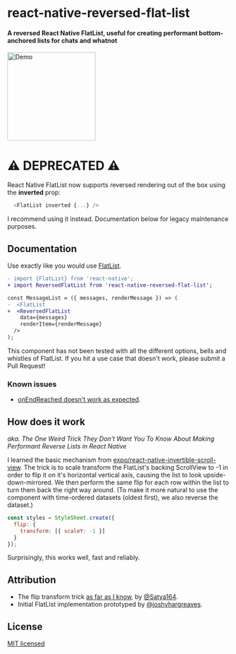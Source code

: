 
<h1>react-native-reversed-flat-list</h1>

<h4>
  A reversed React Native FlatList, useful for creating performant bottom-anchored lists for chats and whatnot
</h4>

<img src="demo.gif" alt="Demo" width="200" />

# :warning: DEPRECATED :warning:

React Native FlatList now supports reversed rendering out of the box using the **inverted** prop:

```js
  <FlatList inverted {...} />
```

I recommend using it instead. Documentation below for legacy maintenance purposes.


## Documentation

Use exactly like you would use [FlatList](https://facebook.github.io/react-native/docs/flatlist.html).

```diff
- import {FlatList} from 'react-native';
+ import ReversedFlatList from 'react-native-reversed-flat-list';

const MessageList = ({ messages, renderMessage }) => (
-  <FlatList
+  <ReversedFlatList
    data={messages}
    renderItem={renderMessage}
  />
);
```

This component has not been tested with all the different options, bells and whistles of FlatList. If you hit a use case that doesn't work, please submit a Pull Request!

### Known issues

- [onEndReached doesn't work as expected](https://github.com/jevakallio/react-native-reversed-flat-list/issues/3).

## How does it work

_aka. The One Weird Trick They Don't Want You To Know About Making Performant Reverse Lists in React Native_

I learned the basic mechanism from [expo/react-native-invertible-scroll-view](https://github.com/expo/react-native-invertible-scroll-view). The trick is to scale transform the FlatList's backing ScrollView to -1 in order to flip it on it's horizontal vertical axis, causing the list to look upside-down-mirrored. We then perform the same flip for each row within the list to turn them back the right way around. (To make it more natural to use the component with time-ordered datasets (oldest first), we also reverse the dataset.)

```js
const styles = StyleSheet.create({
  flip: {
    transform: [{ scaleY: -1 }]
  }
});
```

Surprisingly, this works well, fast and reliably.


## Attribution

- The flip transform trick [as far as I know](https://github.com/expo/react-native-invertible-scroll-view/commit/93b06f8c3e5a08d3c82f105784801b2f4aff65f9), by [@Satya164](https://github.com/Satya164).
- Initial FlatList implementation prototyped by [@joshyhargreaves](https://github.com/joshyhargreaves).

## License

[MIT licensed](LICENSE)
